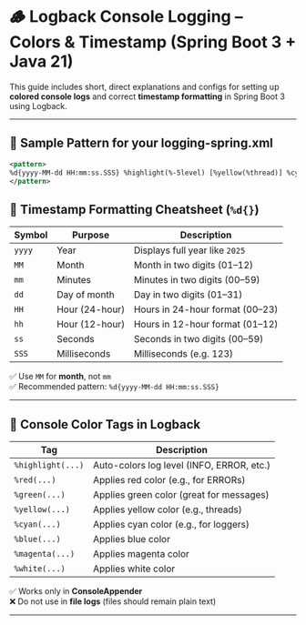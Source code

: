 # 🪵 Logback Console Logging – Colors & Timestamp (Spring Boot 3 + Java 21)

This guide includes short, direct explanations and configs for setting up **colored console logs** and correct **timestamp formatting** in Spring Boot 3 using Logback.

---

## 🔧 Sample Pattern for your logging-spring.xml

```xml
<pattern>
%d{yyyy-MM-dd HH:mm:ss.SSS} %highlight(%-5level) [%yellow(%thread)] %cyan(%logger{36}) - %green(%msg)%n
</pattern>
```

## 📆 Timestamp Formatting Cheatsheet (`%d{}`)

| Symbol | Purpose            | Description                      |
|--------|--------------------|----------------------------------|
| `yyyy` | Year               | Displays full year like `2025`   |
| `MM`   | Month              | Month in two digits (01–12)      |
| `mm`   | Minutes            | Minutes in two digits (00–59)    |
| `dd`   | Day of month       | Day in two digits (01–31)        |
| `HH`   | Hour (24-hour)     | Hours in 24-hour format (00–23)  |
| `hh`   | Hour (12-hour)     | Hours in 12-hour format (01–12)  |
| `ss`   | Seconds            | Seconds in two digits (00–59)    |
| `SSS`  | Milliseconds       | Milliseconds (e.g. 123)          |

✅ Use `MM` for **month**, not `mm`  
✅ Recommended pattern: `%d{yyyy-MM-dd HH:mm:ss.SSS}`

---

## 🎨 Console Color Tags in Logback

| Tag                 | Description                                 |
|---------------------|---------------------------------------------|
| `%highlight(...)`   | Auto-colors log level (INFO, ERROR, etc.)   |
| `%red(...)`         | Applies red color (e.g., for ERRORs)        |
| `%green(...)`       | Applies green color (great for messages)    |
| `%yellow(...)`      | Applies yellow color (e.g., threads)        |
| `%cyan(...)`        | Applies cyan color (e.g., for loggers)      |
| `%blue(...)`        | Applies blue color                          |
| `%magenta(...)`     | Applies magenta color                       |
| `%white(...)`       | Applies white color                         |

✅ Works only in **ConsoleAppender**  
❌ Do not use in **file logs** (files should remain plain text)

---
